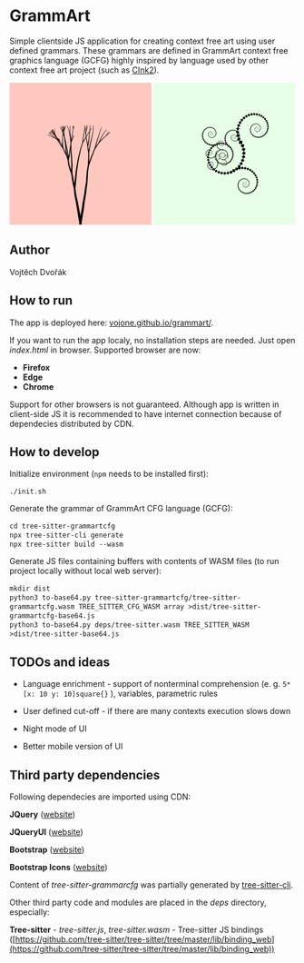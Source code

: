 # GrammArt
Simple clientside JS application for creating context free art using user defined grammars. These grammars are defined in GrammArt context free graphics language (GCFG) highly inspired by language used by other context free art project (such as [CInk2](https://cink.applegrew.com/art.html)).


<img src="results/tree.png" alt="Tree" width="250" height="250">

<img src="results/spiral-cobweb.png" alt="Spiral cobweb" width="250" height="250">

## Author

Vojtěch Dvořák

## How to run

The app is deployed here: [vojone.github.io/grammart/](https://vojone.github.io/grammart/).

If you want to run the app localy, no installation steps are needed. Just open *index.html* in browser. Supported browser are now:

- **Firefox**
- **Edge**
- **Chrome**

Support for other browsers is not guaranteed. Although app is written in client-side JS it is recommended to have internet connection because of dependecies distributed by CDN.


## How to develop

Initialize environment (`npm` needs to be installed first):

```
./init.sh
```

Generate the grammar of GrammArt CFG language (GCFG):

```
cd tree-sitter-grammartcfg
npx tree-sitter-cli generate
npx tree-sitter build --wasm
```

Generate JS files containing buffers with contents of WASM files (to run project locally without local web server):

```
mkdir dist
python3 to-base64.py tree-sitter-grammartcfg/tree-sitter-grammartcfg.wasm TREE_SITTER_CFG_WASM array >dist/tree-sitter-grammartcfg-base64.js
python3 to-base64.py deps/tree-sitter.wasm TREE_SITTER_WASM >dist/tree-sitter-base64.js
```

## TODOs and ideas

- Language enrichment - support of nonterminal comprehension (e. g. `5*[x: 10 y: 10]square{}` ), variables, parametric rules

- User defined cut-off - if there are many contexts execution slows down

- Night mode of UI

- Better mobile version of UI


## Third party dependencies

Following dependecies are imported using CDN:

**JQuery** ([website](https://icons.getbootstrap.com/))

**JQueryUI** ([website](https://jqueryui.com/))

**Bootstrap** ([website](https://getbootstrap.com/))

**Bootstrap Icons** ([website](https://icons.getbootstrap.com/))


Content of *tree-sitter-grammarcfg* was partially generated by [tree-sitter-cli](https://tree-sitter.github.io/tree-sitter/creating-parsers/1-getting-started.html).

Other third party code and modules are placed in the *deps* directory, especially:

**Tree-sitter** - *tree-sitter.js*, *tree-sitter.wasm* - Tree-sitter JS bindings ([https://github.com/tree-sitter/tree-sitter/tree/master/lib/binding_web](https://github.com/tree-sitter/tree-sitter/tree/master/lib/binding_web))
